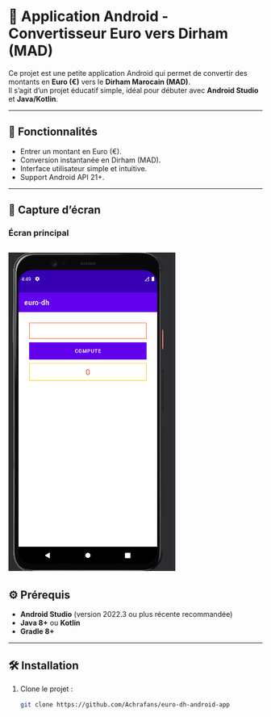 # 💱 Application Android - Convertisseur Euro vers Dirham (MAD)

Ce projet est une petite application Android qui permet de convertir des montants en **Euro (€)** vers le **Dirham Marocain (MAD)**.  
Il s’agit d’un projet éducatif simple, idéal pour débuter avec **Android Studio** et **Java/Kotlin**.

---

## 🚀 Fonctionnalités

- Entrer un montant en Euro (€).
- Conversion instantanée en Dirham (MAD).
- Interface utilisateur simple et intuitive.
- Support Android API 21+.

---

## 📸 Capture d’écran

### Écran principal
![Screenshot](app/screenshots/euro-to--dh.png)
---

## ⚙️ Prérequis

- **Android Studio** (version 2022.3 ou plus récente recommandée)
- **Java 8+** ou **Kotlin**
- **Gradle 8+**

---

## 🛠️ Installation

1. Clone le projet :
   ```bash
   git clone https://github.com/Achrafans/euro-dh-android-app
